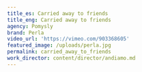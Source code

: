 ```yaml
---
title_es: Carried away to friends
title_eng: Carried away to friends
agency: Pomysly
brand: Perla
video_url: 'https://vimeo.com/903368605'
featured_image: /uploads/perla.jpg
permalink: carried_away_to_friends
work_director: content/director/andiamo.md
---
```


